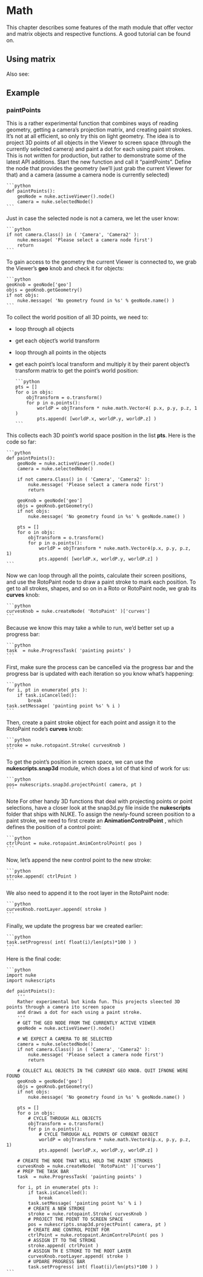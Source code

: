 # Math
This chapter describes some features of the math module that offer vector and matrix objects and respective functions. A good tutorial can be found on.
## Using matrix
Also see:
## Example
### paintPoints
This is a rather experimental function that combines ways of reading geometry, getting a camera’s projection matrix, and creating paint strokes. It’s not at all efficient, so only try this on light geometry. The idea is to project 3D points of all objects in the Viewer to screen space (through the currently selected camera) and paint a dot for each using paint strokes. This is not written for production, but rather to demonstrate some of the latest API additions.
Start the new function and call it “paintPoints”. Define the node that provides the geometry (we’ll just grab the current Viewer for that) and a camera (assume a camera node is currently selected)


    ```python
    def paintPoints():
        geoNode = nuke.activeViewer().node()
        camera = nuke.selectedNode()
    ```
Just in case the selected node is not a camera, we let the user know:


    ```python
    if not camera.Class() in ( 'Camera', 'Camera2' ):
        nuke.message( 'Please select a camera node first')
        return
    ```
To gain access to the geometry the current Viewer is connected to, we grab the Viewer’s **geo** knob and check it for objects:


    ```python
    geoKnob = geoNode['geo']
    objs = geoKnob.getGeometry()
    if not objs:
        nuke.message( 'No geometry found in %s' % geoNode.name() )
    ```
To collect the world position of all 3D points, we need to:
  * loop through all objects
  * get each object’s world transform
  * loop through all points in the objects
  * get each point’s local transform and multiply it by their parent object’s transform matrix to get the point’s world position:

        ```python
        pts = []
        for o in objs:
            objTransform = o.transform()
            for p in o.points():
                worldP = objTransform * nuke.math.Vector4( p.x, p.y, p.z, 1 )
                pts.append( [worldP.x, worldP.y, worldP.z] )
        ```
This collects each 3D point’s world space position in the list **pts**. Here is the code so far:


    ```python
    def paintPoints():
        geoNode = nuke.activeViewer().node()
        camera = nuke.selectedNode()

        if not camera.Class() in ( 'Camera', 'Camera2' ):
            nuke.message( 'Please select a camera node first')
            return

        geoKnob = geoNode['geo']
        objs = geoKnob.getGeometry()
        if not objs:
            nuke.message( 'No geometry found in %s' % geoNode.name() )

        pts = []
        for o in objs:
            objTransform = o.transform()
            for p in o.points():
                worldP = objTransform * nuke.math.Vector4(p.x, p.y, p.z, 1)
                pts.append( [worldP.x, worldP.y, worldP.z] )
    ```
Now we can loop through all the points, calculate their screen positions, and use the RotoPaint node to draw a paint stroke to mark each position. To get to all strokes, shapes, and so on in a Roto or RotoPaint node, we grab its **curves** knob:


    ```python
    curvesKnob = nuke.createNode( 'RotoPaint' )['curves']
    ```
Because we know this may take a while to run, we’d better set up a progress bar:


    ```python
    task  = nuke.ProgressTask( 'painting points' )
    ```
First, make sure the process can be cancelled via the progress bar and the progress bar is updated with each iteration so you know what’s happening:


    ```python
    for i, pt in enumerate( pts ):
        if task.isCancelled():
            break
    task.setMessage( 'painting point %s' % i )
    ```
Then, create a paint stroke object for each point and assign it to the RotoPaint node’s **curves** knob:


    ```python
    stroke = nuke.rotopaint.Stroke( curvesKnob )
    ```
To get the point’s position in screen space, we can use the **nukescripts.snap3d** module, which does a lot of that kind of work for us:


    ```python
    pos= nukescripts.snap3d.projectPoint( camera, pt )
    ```
Note
For other handy 3D functions that deal with projecting points or point selections, have a closer look at the snap3d.py file inside the **nukescripts** folder that ships with NUKE.
To assign the newly-found screen position to a paint stroke, we need to first create an **AnimationControlPoint** , which defines the position of a control point:


    ```python
    ctrlPoint = nuke.rotopaint.AnimControlPoint( pos )
    ```
Now, let’s append the new control point to the new stroke:


    ```python
    stroke.append( ctrlPoint )
    ```
We also need to append it to the root layer in the RotoPaint node:


    ```python
    curvesKnob.rootLayer.append( stroke )
    ```
Finally, we update the progress bar we created earlier:


    ```python
    task.setProgress( int( float(i)/len(pts)*100 ) )
    ```
Here is the final code:


    ```python
    import nuke
    import nukescripts

    def paintPoints():
        '''
        Rather experimental but kinda fun. This projects sleected 3D points through a camera ito screen space
        and draws a dot for each using a paint stroke.
        '''
        # GET THE GEO NODE FROM THE CURRENTLY ACTIVE VIEWER
        geoNode = nuke.activeViewer().node()

        # WE EXPECT A CAMERA TO BE SELECTED
        camera = nuke.selectedNode()
        if not camera.Class() in ( 'Camera', 'Camera2' ):
            nuke.message( 'Please select a camera node first')
            return

        # COLLECT ALL OBJECTS IN THE CURRENT GEO KNOB. QUIT IFNONE WERE FOUND
        geoKnob = geoNode['geo']
        objs = geoKnob.getGeometry()
        if not objs:
            nuke.message( 'No geometry found in %s' % geoNode.name() )

        pts = []
        for o in objs:
            # CYCLE THROUGH ALL OBJECTS
            objTransform = o.transform()
            for p in o.points():
                # CYCLE THROUGH ALL POINTS OF CURRENT OBJECT
                worldP = objTransform * nuke.math.Vector4(p.x, p.y, p.z, 1)
                pts.append( [worldP.x, worldP.y, worldP.z] )

        # CREATE THE NODE THAT WILL HOLD THE PAINT STROKES
        curvesKnob = nuke.createNode( 'RotoPaint' )['curves']
        # PREP THE TASK BAR
        task  = nuke.ProgressTask( 'painting points' )

        for i, pt in enumerate( pts ):
            if task.isCancelled():
                break
            task.setMessage( 'painting point %s' % i )
            # CREATE A NEW STROKE
            stroke = nuke.rotopaint.Stroke( curvesKnob )
            # PROJECT THE POINT TO SCREEN SPACE
            pos = nukescripts.snap3d.projectPoint( camera, pt )
            # CREATE ANE CONTROL POINT FOR
            ctrlPoint = nuke.rotopaint.AnimControlPoint( pos )
            # ASSIGN IT TO THE STROKE
            stroke.append( ctrlPoint )
            # ASSIGN TH E STROKE TO THE ROOT LAYER
            curvesKnob.rootLayer.append( stroke )
            # UPDARE PROGRESS BAR
            task.setProgress( int( float(i)/len(pts)*100 ) )
    ```
